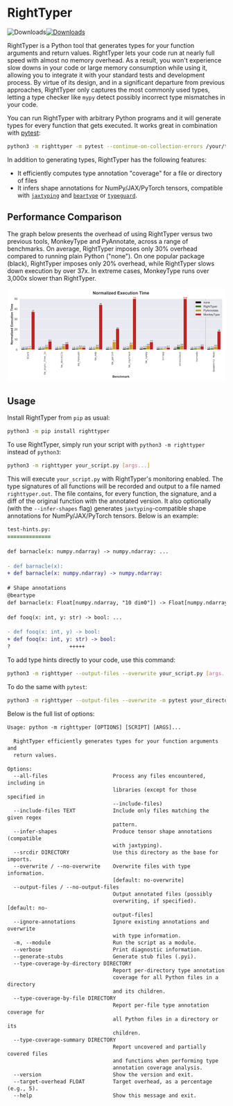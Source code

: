 # RightTyper

![Downloads](https://static.pepy.tech/badge/righttyper)[![Downloads](https://static.pepy.tech/badge/righttyper/month)](https://pepy.tech/project/righttyper) 

RightTyper is a Python tool that generates types for your function
arguments and return values. RightTyper lets your code run at nearly full speed with
almost no memory overhead. As a result, you won't experience slow
downs in your code or large memory consumption while using it,
allowing you to integrate it with your standard tests and development
process. By virtue of its design, and in a significant departure from previous approaches,
RightTyper only captures the most commonly used types,
letting a type checker like `mypy` detect possibly incorrect type mismatches in your code.

You can run RightTyper with arbitrary Python programs and it will generate
types for every function that gets executed. It works great in combination with [pytest](https://docs.pytest.org/):

```bash
python3 -m righttyper -m pytest --continue-on-collection-errors /your/test/dir
```

In addition to generating types, RightTyper has the following features:

* It efficiently computes type annotation "coverage" for a file or directory of files
* It infers shape annotations for NumPy/JAX/PyTorch tensors, compatible with [`jaxtyping`](https://docs.kidger.site/jaxtyping/) and [`beartype`](https://github.com/beartype/beartype) or [`typeguard`](https://typeguard.readthedocs.io/en/latest/).


## Performance Comparison

The graph below presents the overhead of using RightTyper versus two
previous tools, MonkeyType and PyAnnotate, across a range of
benchmarks. On average, RightTyper imposes only 30% overhead compared
to running plain Python ("none"). On one popular package (black),
RightTyper imposes only 20% overhead, while RightTyper slows down
execution by over 37x. In extreme cases, MonkeyType runs over 3,000x
slower than RightTyper.

![Overhead](https://github.com/RightTyper/RightTyper/blob/main/docs/benchmark_comparison_execution_times.png)

## Usage

Install RightTyper from `pip` as usual:

```bash
python3 -m pip install righttyper
```

To use RightTyper, simply run your script with `python3 -m righttyper` instead of `python3`:

```bash
python3 -m righttyper your_script.py [args...]
```

This will execute `your_script.py` with RightTyper's monitoring
enabled. The type signatures of all functions will be recorded and
output to a file named `righttyper.out`. The file contains, for every
function, the signature, and a diff of the original function with the
annotated version. It also optionally (with the `--infer-shapes` flag)
generates `jaxtyping`-compatible shape
annotations for NumPy/JAX/PyTorch tensors. Below is an example:

```diff
test-hints.py:
==============

def barnacle(x: numpy.ndarray) -> numpy.ndarray: ...

- def barnacle(x):
+ def barnacle(x: numpy.ndarray) -> numpy.ndarray:

# Shape annotations
@beartype
def barnacle(x: Float[numpy.ndarray, "10 dim0"]) -> Float[numpy.ndarray, "dim0"]: ...

def fooq(x: int, y: str) -> bool: ...

- def fooq(x: int, y) -> bool:
+ def fooq(x: int, y: str) -> bool:
?                   +++++
```

To add type hints directly to your code, use this command:

```bash
python3 -m righttyper --output-files --overwrite your_script.py [args...]
```

To do the same with `pytest`:

```bash
python3 -m righttyper --output-files --overwrite -m pytest your_directory
```

Below is the full list of options:

```
Usage: python -m righttyper [OPTIONS] [SCRIPT] [ARGS]...

  RightTyper efficiently generates types for your function arguments and
  return values.

Options:
  --all-files                     Process any files encountered, including in
                                  libraries (except for those specified in
                                  --include-files)
  --include-files TEXT            Include only files matching the given regex
                                  pattern.
  --infer-shapes                  Produce tensor shape annotations (compatible
                                  with jaxtyping).
  --srcdir DIRECTORY              Use this directory as the base for imports.
  --overwrite / --no-overwrite    Overwrite files with type information.
                                  [default: no-overwrite]
  --output-files / --no-output-files
                                  Output annotated files (possibly
                                  overwriting, if specified).  [default: no-
                                  output-files]
  --ignore-annotations            Ignore existing annotations and overwrite
                                  with type information.
  -m, --module                    Run the script as a module.
  --verbose                       Print diagnostic information.
  --generate-stubs                Generate stub files (.pyi).
  --type-coverage-by-directory DIRECTORY
                                  Report per-directory type annotation
                                  coverage for all Python files in a directory
                                  and its children.
  --type-coverage-by-file DIRECTORY
                                  Report per-file type annotation coverage for
                                  all Python files in a directory or its
                                  children.
  --type-coverage-summary DIRECTORY
                                  Report uncovered and partially covered files
                                  and functions when performing type
                                  annotation coverage analysis.
  --version                       Show the version and exit.
  --target-overhead FLOAT         Target overhead, as a percentage (e.g., 5).
  --help                          Show this message and exit.
```

